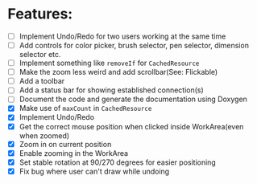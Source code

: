 # Features:
* [ ] Implement Undo/Redo for two users working at the same time
* [ ] Add controls for color picker, brush selector, pen selector, dimension selector etc.
* [ ] Implement something like `removeIf` for `CachedResource`
* [ ] Make the zoom less weird and add scrollbar(See: Flickable)
* [ ] Add a toolbar
* [ ] Add a status bar for showing established connection(s)
* [ ] Document the code and generate the documentation using Doxygen
* [x] Make use of `maxCount` in `CachedResource`
* [x] Implement Undo/Redo
* [x] Get the correct mouse position when clicked inside WorkArea(even when zoomed)
* [x] Zoom in on current position
* [x] Enable zooming in the WorkArea
* [x] Set stable rotation at 90/270 degrees for easier positioning
* [x] Fix bug where user can't draw while undoing

